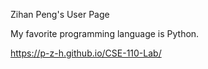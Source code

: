 Zihan Peng's User Page

My favorite programming language is Python.

https://p-z-h.github.io/CSE-110-Lab/
